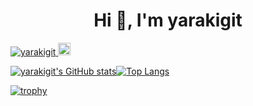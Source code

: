 <!--
**yarakigit/yarakigit** is a ✨ _special_ ✨ repository because its `README.md` (this file) appears on your GitHub profile.

Here are some ideas to get you started:

- 🔭 I’m currently working on ...
- 🌱 I’m currently learning ...
- 👯 I’m looking to collaborate on ...
- 🤔 I’m looking for help with ...
- 💬 Ask me about ...
- 📫 How to reach me: ...
- 😄 Pronouns: ...
- ⚡ Fun fact: ...
-->

<h1 align="center">Hi 👋, I'm yarakigit</h1>

<p align="left"> 
  <a href="https://github.com/yarakigit/yarakigit/">
    <img src="https://komarev.com/ghpvc/?username=yarakigit" alt="yarakigit" />
  </a>
  <a href="https://github.com/yarakigit">
    <img height="20" src="https://img.shields.io/github/followers/yarakigit?label=follow&logo=github&style=flat" />
  </a>
</p>

[![yarakigit's GitHub stats](https://github-readme-stats.vercel.app/api?username=yarakigit&theme=vue-light&show_icons=true)](https://github.com/yarakigit/github-readme-stats)[![Top Langs](https://github-readme-stats.vercel.app/api/top-langs/?username=yarakigit&theme=vue-light&show_icons=true&layout=compact)](https://github.com/yarakigit/github-readme-stats)


[![trophy](https://github-profile-trophy.vercel.app/?username=yarakigit&theme=light&column=7
)](https://github.com/ryo-ma/github-profile-trophy)


